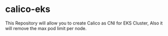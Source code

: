 # calico-eks
This Repository will allow you to create Calico as CNI for EKS Cluster, Also it will remove the max pod limit per node.

